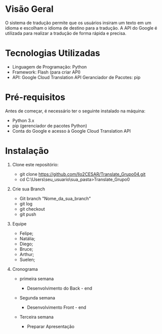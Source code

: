 # Visão Geral 
O sistema de tradução permite que os usuários insiram um texto em um idioma e escolham o idioma de destino para a tradução. A API do Google é utilizada para realizar a tradução de forma rápida e precisa.

# Tecnologias Utilizadas
 * Linguagem de Programação: Python
 * Framework: Flash (para criar API)
 * API: Google Cloud Translation API
 Geranciador de Pacotes: pip

 # Pré-requisitos

Antes de começar, é necessário ter o seguinte instalado na máquina:
* Python 3.x
* pip (gerenciador de pacotes Python)
* Conta do Google e acesso à Google Cloud Translation API

# Instalação

1. Clone este repositório:
   * git clone https://github.com/llo2CESAR/Translate_Grupo04.git
   * cd C:\Users\seu_usuario\sua_pasta>Translate_Grupo0

2. Crie sua Branch
   * Git branch "Nome_da_sua_branch"
   * git log
   * git checkout
   * git push
  
3. Equipe 
   * Felipe;
   * Natália;
   * Diego;
   * Bruce;
   * Arthur;
   * Suelen;
  
4. Cronograma
   * primeira semana
     * Desenvolvimento do Back - end
  
   * Segunda semana
     * Desenvolvimento Front - end
   
   * Terceira semana
     * Preparar Apresentação 
